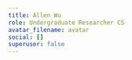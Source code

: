 ```yaml
---
title: Allen Wu
role: Undergraduate Researcher CS
avatar_filename: avatar
social: []
superuser: false
---
```

